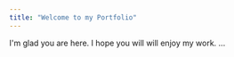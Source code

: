 ```yaml
---
title: "Welcome to my Portfolio"
---
```


I'm glad you are here. I hope you will will enjoy my work. ...
